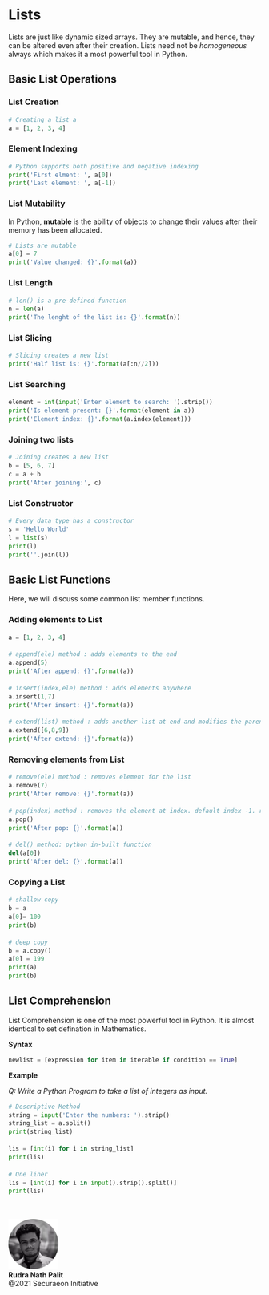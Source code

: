 # Lists

Lists are just like dynamic sized arrays. They are mutable, and hence, they can be altered even after their creation. Lists need not be *homogeneous* always which makes it a most powerful tool in Python.

## Basic List Operations

### List Creation

```python
# Creating a list a
a = [1, 2, 3, 4]
```


### Element Indexing

```python
# Python supports both positive and negative indexing
print('First elment: ', a[0])
print('Last element: ', a[-1])
```


### List Mutability

In Python, **mutable** is the ability of objects to change their values after their memory has been allocated.

```python
# Lists are mutable
a[0] = 7
print('Value changed: {}'.format(a))
```


### List Length

```python
# len() is a pre-defined function
n = len(a)
print('The lenght of the list is: {}'.format(n))
```


### List Slicing

```python
# Slicing creates a new list
print('Half list is: {}'.format(a[:n//2]))
```


### List Searching

```python
element = int(input('Enter element to search: ').strip())
print('Is element present: {}'.format(element in a))
print('Element index: {}'.format(a.index(element)))
```


### Joining two lists

```python
# Joining creates a new list
b = [5, 6, 7]
c = a + b
print('After joining:', c)
```


### List Constructor

```python
# Every data type has a constructor
s = 'Hello World'
l = list(s)
print(l)
print(''.join(l))
```

## Basic List Functions

Here, we will discuss some common list member functions.

### Adding elements to List

```python
a = [1, 2, 3, 4]

# append(ele) method : adds elements to the end
a.append(5)
print('After append: {}'.format(a))

# insert(index,ele) method : adds elements anywhere
a.insert(1,7)
print('After insert: {}'.format(a))

# extend(list) method : adds another list at end and modifies the parent list
a.extend([6,8,9])
print('After extend: {}'.format(a))
```


### Removing elements from List

```python
# remove(ele) method : removes element for the list
a.remove(7)
print('After remove: {}'.format(a))

# pop(index) method : removes the element at index. default index -1. returns removed element
a.pop()
print('After pop: {}'.format(a))

# del() method: python in-built function
del(a[0])
print('After del: {}'.format(a))
```


### Copying a List

```python
# shallow copy
b = a
a[0]= 100
print(b)

# deep copy
b = a.copy()
a[0] = 199
print(a)
print(b) 
```

## List Comprehension

List Comprehension is one of the most powerful tool in Python. It is almost identical to set defination in Mathematics.

**Syntax**
```python
newlist = [expression for item in iterable if condition == True]
```

**Example**

*Q: Write a Python Program to take a list of integers as input.*

```python
# Descriptive Method
string = input('Enter the numbers: ').strip()
string_list = a.split()
print(string_list)

lis = [int(i) for i in string_list]
print(lis)

# One liner
lis = [int(i) for i in input().strip().split()]
print(lis)
```



<br />
<br />

<img src="./res/set-up-python/me.webp" width="100" height="100" />

<br />
<strong>
Rudra Nath Palit
</strong>

<div>
@2021 Securaeon Initiative
</div>